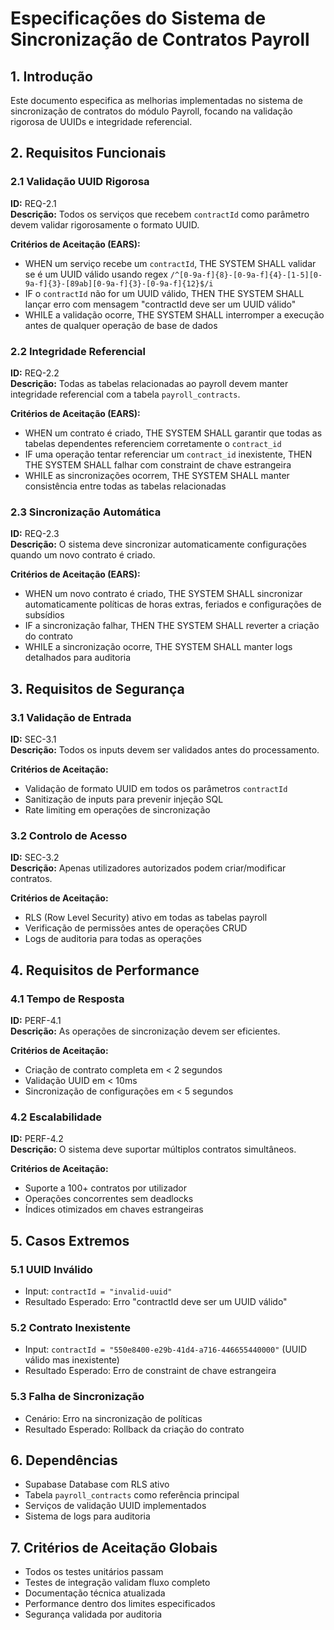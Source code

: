 # Especificações do Sistema de Sincronização de Contratos Payroll

## 1. Introdução

Este documento especifica as melhorias implementadas no sistema de sincronização de contratos do módulo Payroll, focando na validação rigorosa de UUIDs e integridade referencial.

## 2. Requisitos Funcionais

### 2.1 Validação UUID Rigorosa
**ID:** REQ-2.1  
**Descrição:** Todos os serviços que recebem `contractId` como parâmetro devem validar rigorosamente o formato UUID.

**Critérios de Aceitação (EARS):**
- WHEN um serviço recebe um `contractId`, THE SYSTEM SHALL validar se é um UUID válido usando regex `/^[0-9a-f]{8}-[0-9a-f]{4}-[1-5][0-9a-f]{3}-[89ab][0-9a-f]{3}-[0-9a-f]{12}$/i`
- IF o `contractId` não for um UUID válido, THEN THE SYSTEM SHALL lançar erro com mensagem "contractId deve ser um UUID válido"
- WHILE a validação ocorre, THE SYSTEM SHALL interromper a execução antes de qualquer operação de base de dados

### 2.2 Integridade Referencial
**ID:** REQ-2.2  
**Descrição:** Todas as tabelas relacionadas ao payroll devem manter integridade referencial com a tabela `payroll_contracts`.

**Critérios de Aceitação (EARS):**
- WHEN um contrato é criado, THE SYSTEM SHALL garantir que todas as tabelas dependentes referenciem corretamente o `contract_id`
- IF uma operação tentar referenciar um `contract_id` inexistente, THEN THE SYSTEM SHALL falhar com constraint de chave estrangeira
- WHILE as sincronizações ocorrem, THE SYSTEM SHALL manter consistência entre todas as tabelas relacionadas

### 2.3 Sincronização Automática
**ID:** REQ-2.3  
**Descrição:** O sistema deve sincronizar automaticamente configurações quando um novo contrato é criado.

**Critérios de Aceitação (EARS):**
- WHEN um novo contrato é criado, THE SYSTEM SHALL sincronizar automaticamente políticas de horas extras, feriados e configurações de subsídios
- IF a sincronização falhar, THEN THE SYSTEM SHALL reverter a criação do contrato
- WHILE a sincronização ocorre, THE SYSTEM SHALL manter logs detalhados para auditoria

## 3. Requisitos de Segurança

### 3.1 Validação de Entrada
**ID:** SEC-3.1  
**Descrição:** Todos os inputs devem ser validados antes do processamento.

**Critérios de Aceitação:**
- Validação de formato UUID em todos os parâmetros `contractId`
- Sanitização de inputs para prevenir injeção SQL
- Rate limiting em operações de sincronização

### 3.2 Controlo de Acesso
**ID:** SEC-3.2  
**Descrição:** Apenas utilizadores autorizados podem criar/modificar contratos.

**Critérios de Aceitação:**
- RLS (Row Level Security) ativo em todas as tabelas payroll
- Verificação de permissões antes de operações CRUD
- Logs de auditoria para todas as operações

## 4. Requisitos de Performance

### 4.1 Tempo de Resposta
**ID:** PERF-4.1  
**Descrição:** As operações de sincronização devem ser eficientes.

**Critérios de Aceitação:**
- Criação de contrato completa em < 2 segundos
- Validação UUID em < 10ms
- Sincronização de configurações em < 5 segundos

### 4.2 Escalabilidade
**ID:** PERF-4.2  
**Descrição:** O sistema deve suportar múltiplos contratos simultâneos.

**Critérios de Aceitação:**
- Suporte a 100+ contratos por utilizador
- Operações concorrentes sem deadlocks
- Índices otimizados em chaves estrangeiras

## 5. Casos Extremos

### 5.1 UUID Inválido
- Input: `contractId = "invalid-uuid"`
- Resultado Esperado: Erro "contractId deve ser um UUID válido"

### 5.2 Contrato Inexistente
- Input: `contractId = "550e8400-e29b-41d4-a716-446655440000"` (UUID válido mas inexistente)
- Resultado Esperado: Erro de constraint de chave estrangeira

### 5.3 Falha de Sincronização
- Cenário: Erro na sincronização de políticas
- Resultado Esperado: Rollback da criação do contrato

## 6. Dependências

- Supabase Database com RLS ativo
- Tabela `payroll_contracts` como referência principal
- Serviços de validação UUID implementados
- Sistema de logs para auditoria

## 7. Critérios de Aceitação Globais

- Todos os testes unitários passam
- Testes de integração validam fluxo completo
- Documentação técnica atualizada
- Performance dentro dos limites especificados
- Segurança validada por auditoria
